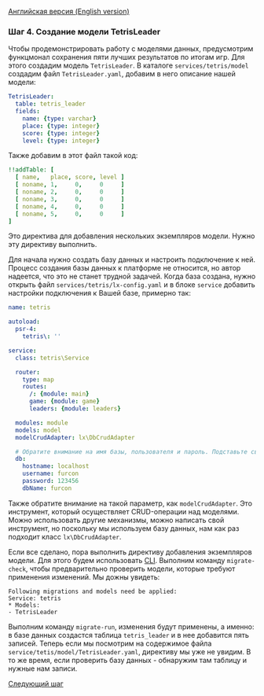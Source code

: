 [Английская версия (English version)](https://github.com/epicoon/lx-doc-articles/en/app-dev/expl1/4_model.md)

### Шаг 4. Создание модели TetrisLeader

Чтобы продемонстрировать работу с моделями данных, предусмотрим функцмонал сохранения пяти лучших результатов по итогам игр. Для этого создадим модель `TetrisLeader`. В каталоге `services/tetris/model` создадим файл `TetrisLeader.yaml`, добавим в него описание нашей модели:
```yaml
TetrisLeader:
  table: tetris_leader
  fields:
    name: {type: varchar}
    place: {type: integer}
    score: {type: integer}
    level: {type: integer}

```

Также добавим в этот файл такой код:
```yaml
!!addTable: [
  [ name,   place, score, level ]
  [ noname, 1,     0,     0     ]
  [ noname, 2,     0,     0     ]
  [ noname, 3,     0,     0     ]
  [ noname, 4,     0,     0     ]
  [ noname, 5,     0,     0     ]
]
```
Это директива для добавления нескольких экземпляров модели. Нужно эту директиву выполнить.

Для начала нужно создать базу данных и настроить подключение к ней. Процесс создания базы данных к платформе не относится, но автор надеется, что это не станет трудной задачей. Когда база создана, нужно открыть файл `services/tetris/lx-config.yaml` и в блоке `service` добавить настройки подключения к Вашей базе, примерно так:
```yaml
name: tetris

autoload:
  psr-4:
    tetris\: ''

service:
  class: tetris\Service

  router:
    type: map
    routes:
      /: {module: main}
      game: {module: game}
      leaders: {module: leaders}

  modules: module
  models: model
  modelCrudAdapter: lx\DbCrudAdapter

  # Обратите внимание на имя базы, пользователя и пароль. Подставьте свои
  db:
    hostname: localhost
    username: furcon
    password: 123456
    dbName: furcon

```
Также обратите внимание на такой параметр, как `modelCrudAdapter`. Это инструмент, который осуществляет CRUD-операции над моделями. Можно использовать другие механизмы, можно написать свой инструмент, но поскольку мы используем базу данных, нам как раз подходит класс `lx\DbCrudAdapter`.

Если все сделано, пора выполнить директиву добавления экземпляров модели. Для этого будем использовать [CLI](https://github.com/epicoon/lx-core/README-ru.md#cli). Выполним команду `migrate-check`, чтобы предварительно проверить модели, которые требуют применения изменений. Мы дожны увидеть:
```
Following migrations and models need be applied:
Service: tetris
* Models:
- TetrisLeader
```
Выполним команду `migrate-run`, изменения будут применены, а именно: в базе данных создастся таблица `tetris_leader` и в нее добавится пять записей. Теперь если мы посмотрим на содержимое файла `service/tetis/model/TetrisLeader.yaml`, директиву мы уже не увидим. В то же время, если проверить базу данных - обнаружим там таблицу и нужные нам записи.

[Следующий шаг](https://github.com/epicoon/lx-doc-articles/ru/app-dev/expl1/5_game_respondent.md)
